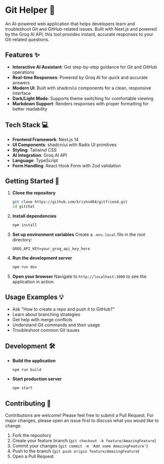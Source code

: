 # Git Helper 🚀

An AI-powered web application that helps developers learn and troubleshoot Git and GitHub-related issues. Built with Next.js and powered by the Groq AI API, this tool provides instant, accurate responses to your Git-related questions.

## Features ✨

- **Interactive AI Assistant**: Get step-by-step guidance for Git and GitHub operations
- **Real-time Responses**: Powered by Groq AI for quick and accurate answers
- **Modern UI**: Built with shadcn/ui components for a clean, responsive interface
- **Dark/Light Mode**: Supports theme switching for comfortable viewing
- **Markdown Support**: Renders responses with proper formatting for better readability

## Tech Stack 💻

- **Frontend Framework**: Next.js 14
- **UI Components**: shadcn/ui with Radix UI primitives
- **Styling**: Tailwind CSS
- **AI Integration**: Groq AI API
- **Language**: TypeScript
- **Form Handling**: React Hook Form with Zod validation

## Getting Started 🌟

1. **Clone the repository**
   ```bash
   git clone https://github.com/krishn404/gitfriend.git
   cd gitchat
   ```

2. **Install dependencies**
   ```bash
   npm install
   ```

3. **Set up environment variables**
   Create a `.env.local` file in the root directory:
   ```env
   GROQ_API_KEY=your_groq_api_key_here
   ```

4. **Run the development server**
   ```bash
   npm run dev
   ```

5. **Open your browser**
   Navigate to `http://localhost:3000` to see the application in action.

## Usage Examples 💡

- Ask "How to create a repo and push it to GitHub?"
- Learn about branching strategies
- Get help with merge conflicts
- Understand Git commands and their usage
- Troubleshoot common Git issues

## Development 🛠️

- **Build the application**
  ```bash
  npm run build
  ```

- **Start production server**
  ```bash
  npm start
  ```


## Contributing 🤝

Contributions are welcome! Please feel free to submit a Pull Request. For major changes, please open an issue first to discuss what you would like to change.

1. Fork the repository
2. Create your feature branch (`git checkout -b feature/AmazingFeature`)
3. Commit your changes (`git commit -m 'Add some AmazingFeature'`)
4. Push to the branch (`git push origin feature/AmazingFeature`)
5. Open a Pull Request

